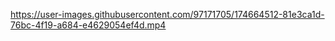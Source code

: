 

https://user-images.githubusercontent.com/97171705/174664512-81e3ca1d-76bc-4f19-a684-e4629054ef4d.mp4

